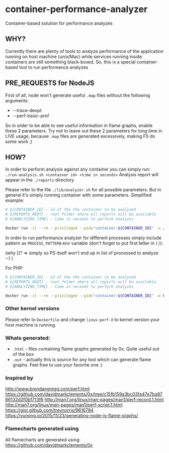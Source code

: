 # container-performance-analyzer
Container-based solution for performance analyzes

## WHY?

Currently there are plenty of tools to analyze performance of the application running on host machine (unix/Mac)
while services running inside containers are still something black-boxed.
So, this is a special container-based tool to run performance analyzes

## PRE_REQUESTS for NodeJS

First of all, node won't generate useful `.map` files without the following arguments:

* --trace-deopt
* --perf-basic-prof

So in order to be able to see useful information in flame graphs, enable these 2 parameters.
Try not to leave out these 2 parameters for long time in LIVE usage, because `.map` files are generated excessively, making FS do some work ;)

## HOW?

In order to perform analysis against any container you can simply run:
`./run-analysis.sh <container id> <time in seconds>`
Analysis report will appear in the `./reports` directory

Please refer to the file `./lib/analyzer.sh` for all possible parameters.
But in general it's simply running container with some parameters. Simplified example:

```bash
# ${CONTAINER_ID} - id of the the container to be analyzed
# ${REPORTS_ROOT} - root folder where all reports will be available
# ${ANALYZING_TIME} - time in seconds to perform analyzes

docker run -it --rm --privileged --pid="container:${CONTAINER_ID}" -v /var/run/docker.sock:/var/run/docker.sock -v ${REPORTS_ROOT}:/tmp/reports pipedrive/container-performance-analyzer ${CONTAINER_ID} ${ANALYZING_TIME}
```

In order to run performance analyzer for different processes simply include pattern as `PROCESS_PATTERN` env variable (don't forget to put first letter in `[]`):

(why []? => simply so PS itself won't end up in list of processed to analyze :-) )

For PHP:

```bash
# ${CONTAINER_ID} - id of the the container to be analyzed
# ${REPORTS_ROOT} - root folder where all reports will be available
# ${ANALYZING_TIME} - time in seconds to perform analyzes

docker run -it --rm --privileged --pid="container:${CONTAINER_ID}" -e PROCESS_PATTERN='[p]hp' -v /var/run/docker.sock:/var/run/docker.sock -v ${REPORTS_ROOT}:/tmp/reports pipedrive/container-performance-analyzer ${CONTAINER_ID} ${ANALYZING_TIME}
```

### Other kernel versions

Please refer to `Dockerfile` and change `linux-perf-X` to kernel version your host machine is running.

### Whats generated:

* `.html` - files containing flame graphs generated by 0x. Quite useful out of the box
* `.out` - actually this is source for any tool which can generate flame graphs. Feel free to use your favorite one :)

### Inspired by
http://www.brendangregg.com/perf.html
https://github.com/davidmarkclements/0x/tree/c15fb159a3bc03fa47e7ba8766132d2f0bf713f6
http://man7.org/linux/man-pages/man1/perf-record.1.html
http://man7.org/linux/man-pages/man1/perf-script.1.html
https://gist.github.com/trevnorris/9616784
https://yunong.io/2015/11/23/generating-node-js-flame-graphs/

### Flamecharts generated using

All flamecharts are generated using:
https://github.com/davidmarkclements/0x

